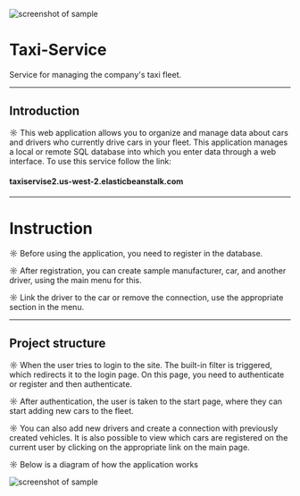 ﻿![screenshot of sample](C:\Users\bam19\IdeaProjects\taxi-service\ext\images.png)
<h1>Taxi-Service</h1>
Service for managing the company's taxi fleet.

<hr>

<h2>Introduction</h2>

☼ This web application allows you to organize and manage data about cars and drivers 
who currently drive cars in your fleet. This application manages a local or remote SQL 
database into which you enter data through a web interface.
To use this service follow the link:
<h4>taxiservise2.us-west-2.elasticbeanstalk.com</h4>

<hr>

<h1>Instruction</h1>
☼ Before using the application, you need to register in the database.

☼ After registration, you can create sample manufacturer, car, and another driver, 
using the main menu for this.

☼ Link the driver to the car or remove the connection, use the appropriate section 
in the menu.

<hr>

<h2>Project structure</h2>
☼ When the user tries to login to the site. The built-in filter is triggered, 
which redirects it to the login page. On this page, you need to authenticate or register 
and then authenticate.

☼ After authentication, the user is taken to the start page, where they can start adding 
new cars to the fleet.

☼ You can also add new drivers and create a connection with previously created vehicles.
It is also possible to view which cars are registered on the current user
by clicking on the appropriate link on the main page.

☼ Below is a diagram of how the application works

![screenshot of sample](taxi-service/ext/Struccture.jpg)


 
